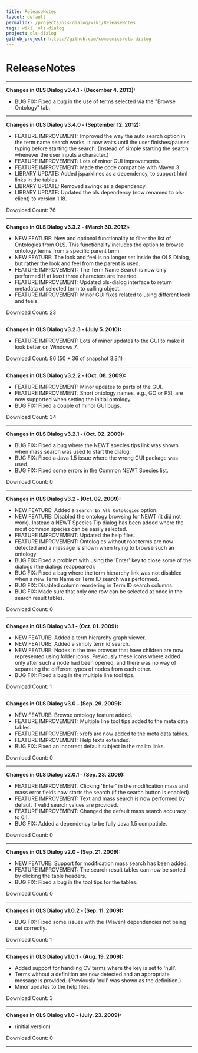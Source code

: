 ```yaml
---
title: ReleaseNotes
layout: default
permalink: /projects/ols-dialog/wiki/ReleaseNotes
tags: wiki, ols-dialog
project: ols-dialog
github_project: https://github.com/compomics/ols-dialog
---
```


# ReleaseNotes

---


**Changes in OLS Dialog v3.4.1 - (December 4. 2013):**
  * BUG FIX: Fixed a bug in the use of terms selected via the "Browse Ontology" tab.


---


**Changes in OLS Dialog v3.4.0 - (September 12. 2012):**
  * FEATURE IMPROVEMENT: Improved the way the auto search option in the term name search works. It now waits until the user finishes/pauses typing before starting the search. (Instead of simple starting the search whenever the user inputs a character.)
  * FEATURE IMPROVEMENT: Lots of minor GUI improvements.
  * FEATURE IMPROVEMENT: Made the code compatible with Maven 3.
  * LIBRARY UPDATE: Added jsparklines as a dependency, to support html links in the tables.
  * LIBRARY UPDATE: Removed swingx as a dependency.
  * LIBRARY UPDATE: Updated the ols dependency (now renamed to ols-client) to version 1.18.

Download Count: 76


---


**Changes in OLS Dialog v3.3.2 - (March 30. 2012):**
  * NEW FEATURE: New and optional functionality to filter the list of Ontologies from OLS. This functionality includes the option to browse ontology terms from a specific parent term.
  * NEW FEATURE: The look and feel is no longer set inside the OLS Dialog, but rather the look and feel from the parent is used.
  * FEATURE IMPROVEMENT: The Term Name Search is now only performed if at least three characters are inserted.
  * FEATURE IMPROVEMENT: Updated ols-dialog interface to return metadata of selected term to calling object.
  * FEATURE IMPROVEMENT: Minor GUI fixes related to using different look and feels.

Download Count: 23


---


**Changes in OLS Dialog v3.2.3 - (July 5. 2010):**
  * FEATURE IMPROVEMENT: Lots of minor updates to the GUI to make it look better on Windows 7.

Download Count: 86 (50 + 36 of snapshot 3.3.1)


---


**Changes in OLS Dialog v3.2.2 - (Oct. 08. 2009):**
  * FEATURE IMPROVEMENT: Minor updates to parts of the GUI.
  * FEATURE IMPROVEMENT: Short ontology names, e.g., GO or PSI, are now supported when setting the initial ontology.
  * BUG FIX: Fixed a couple of minor GUI bugs.

Download Count: 34


---


**Changes in OLS Dialog v3.2.1 - (Oct. 02. 2009):**
  * BUG FIX: Fixed a bug where the NEWT species tips link was shown when mass search was used to start the dialog.
  * BUG FIX: Fixed a Java 1.5 issue where the wrong GUI package was used.
  * BUG FIX: Fixed some errors in the Common NEWT Species list.

Download Count: 0


---


**Changes in OLS Dialog v3.2 - (Oct. 02. 2009):**
  * NEW FEATURE: Added a `Search In All Ontologies` option.
  * NEW FEATURE: Disabled the ontology browsing for NEWT (it did not work). Instead a NEWT Species Tip dialog has been added where the most common species can be easily selected.
  * FEATURE IMPROVEMENT: Updated the help files.
  * FEATURE IMPROVEMENT: Ontologies without root terms are now detected and a message is shown when trying to browse such an ontology.
  * BUG FIX: Fixed a problem with using the 'Enter' key to close some of the dialogs (the dialogs reappeared).
  * BUG FIX: Fixed a bug where the term hierarchy link was not disabled when a new Term Name or Term ID search was performed.
  * BUG FIX: Disabled column reordering in Term ID search columns.
  * BUG FIX: Made sure that only one row can be selected at once in the search result tables.

Download Count: 0


---


**Changes in OLS Dialog v3.1 - (Oct. 01. 2009):**
  * NEW FEATURE: Added a term hierarchy graph viewer.
  * NEW FEATURE: Added a simply term id search.
  * NEW FEATURE: Nodes in the tree browser that have children are now represented using folder icons. Previously these icons where added only after such a node had been opened, and there was no way of separating the different types of nodes from each other.
  * BUG FIX: Fixed a bug in the multiple line tool tips.

Download Count: 1


---


**Changes in OLS Dialog v3.0 - (Sep. 29. 2009):**
  * NEW FEATURE: Browse ontology feature added.
  * FEATURE IMPROVEMENT: Multiple line tool tips added to the meta data tables.
  * FEATURE IMPROVEMENT: xrefs are now added to the meta data tables.
  * FEATURE IMPROVEMENT: Help texts extended.
  * BUG FIX: Fixed an incorrect default subject in the mailto links.

Download Count: 0


---


**Changes in OLS Dialog v2.0.1 - (Sep. 23. 2009):**
  * FEATURE IMPROVEMENT: Clicking 'Enter' in the modification mass and mass error fields now starts the search (if the search button is enabled).
  * FEATURE IMPROVEMENT: Text and mass search is now performed by default if valid search values are provided.
  * FEATURE IMPROVEMENT: Changed the default mass search accuracy to 0.1.
  * BUG FIX: Added a dependency to be fully Java 1.5 compatible.

Download Count: 0


---


**Changes in OLS Dialog v2.0 - (Sep. 21. 2009):**
  * NEW FEATURE: Support for modification mass search has been added.
  * FEATURE IMPROVEMENT: The search result tables can now be sorted by clicking the table headers.
  * BUG FIX: Fixed a bug in the tool tips for the tables.

Download Count: 0


---


**Changes in OLS Dialog v1.0.2 - (Sep. 11. 2009):**
  * BUG FIX: Fixed some issues with the (Maven) dependencies not being set correctly.

Download Count: 1


---


**Changes in OLS Dialog v1.0.1 - (Aug. 19. 2009):**
  * Added support for handling CV terms where the key is set to 'null'.
  * Terms without a definition are now detected and an appropriate message is provided. (Previously 'null' was shown as the definition.)
  * Minor updates to the help files.

Download Count: 3


---


**Changes in OLS Dialog v1.0 - (July. 23. 2009):**
  * (initial version)

Download Count: 0


---
